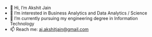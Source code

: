 - 👋 Hi, I’m Akshit Jain
- 👀 I’m interested in Business Analytics and Data Analytics / Science
- 🌱 I’m currently pursuing my engineering degree in Information Technology
- 📫 Reach me: aj.akshitjain@gmail.com

<!---
akshit-jain/akshit-jain is a ✨ special ✨ repository because its `README.md` (this file) appears on your GitHub profile.
You can click the Preview link to take a look at your changes.
--->
